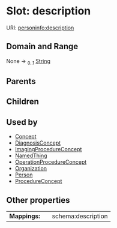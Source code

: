 
# Slot: description



URI: [personinfo:description](https://w3id.org/linkml/examples/personinfo/description)


## Domain and Range

None &#8594;  <sub>0..1</sub> [String](types/String.md)

## Parents


## Children


## Used by

 * [Concept](Concept.md)
 * [DiagnosisConcept](DiagnosisConcept.md)
 * [ImagingProcedureConcept](ImagingProcedureConcept.md)
 * [NamedThing](NamedThing.md)
 * [OperationProcedureConcept](OperationProcedureConcept.md)
 * [Organization](Organization.md)
 * [Person](Person.md)
 * [ProcedureConcept](ProcedureConcept.md)

## Other properties

|  |  |  |
| --- | --- | --- |
| **Mappings:** | | schema:description |
